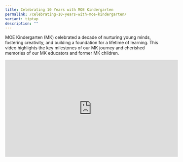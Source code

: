 ```yaml
---
title: Celebrating 10 Years with MOE Kindergarten
permalink: /celebrating-10-years-with-moe-kindergarten/
variant: tiptap
description: ""
---
```

<p>MOE Kindergarten (MK) celebrated a decade of nurturing young minds, fostering
creativity, and building a foundation for a lifetime of learning. This
video highlights the key milestones of our MK journey and cherished memories
of our MK educators and former MK children.</p>
<div class="iframe-wrapper">
<iframe height="315" width="560" allowfullscreen="true" frameborder="0" src="https://www.youtube.com/embed/9pof5UnN2rE?si=O8dgwN5vgFgfBrnq"></iframe>
</div>
<p></p>
